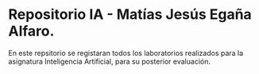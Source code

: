 # Repositorio IA - Matías Jesús Egaña Alfaro.
En este repsitorio se registaran todos los laboratorios realizados para la asignatura Inteligencia Artificial, para su posterior evaluación.
